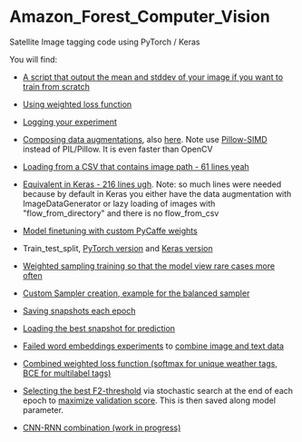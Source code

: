 # Amazon_Forest_Computer_Vision
Satellite Image tagging code using PyTorch / Keras

You will find:
  - [A script that output the mean and stddev of your image if you want to train from scratch](https://github.com/mratsim/Amazon_Forest_Computer_Vision/blob/master/compute-mean-std.py#L28)

  - [Using weighted loss function](https://github.com/mratsim/Amazon_Forest_Computer_Vision/blob/master/main_pytorch.py#L61)

  - [Logging your experiment](https://github.com/mratsim/Amazon_Forest_Computer_Vision/blob/master/main_pytorch.py#L89)

  - [Composing data augmentations](https://github.com/mratsim/Amazon_Forest_Computer_Vision/blob/master/main_pytorch.py#L103), also [here](https://github.com/mratsim/Amazon_Forest_Computer_Vision/blob/master/src/p_data_augmentation.py#L181).
Note use [Pillow-SIMD](https://python-pillow.org/pillow-perf/) instead of PIL/Pillow. It is even faster than OpenCV

  - [Loading from a CSV that contains image path - 61 lines yeah](https://github.com/mratsim/Amazon_Forest_Computer_Vision/blob/master/src/p2_dataload.py#L23)

  - [Equivalent in Keras - 216 lines ugh](https://github.com/mratsim/Amazon_Forest_Computer_Vision/blob/master/src/k_dataloader.py). Note: so much lines were needed because by default in Keras you either have the data augmentation with ImageDataGenerator or lazy loading of images with "flow_from_directory" and there is no flow_from_csv

  - [Model finetuning with custom PyCaffe weights](https://github.com/mratsim/Amazon_Forest_Computer_Vision/blob/master/src/p_neuro.py#L139)

  - Train_test_split, [PyTorch version](https://github.com/mratsim/Amazon_Forest_Computer_Vision/blob/master/src/p_model_selection.py#L4) and [Keras version](https://github.com/mratsim/Amazon_Forest_Computer_Vision/blob/master/src/k_model_selection.py#L4)

- [Weighted sampling training so that the model view rare cases more often](https://github.com/mratsim/Amazon_Forest_Computer_Vision/blob/master/main_pytorch.py#L131-L140)

 - [Custom Sampler creation, example for the balanced sampler](https://github.com/mratsim/Amazon_Forest_Computer_Vision/blob/master/src/p_sampler.py)

 - [Saving snapshots each epoch](https://github.com/mratsim/Amazon_Forest_Computer_Vision/blob/master/main_pytorch.py#L171)

 - [Loading the best snapshot for prediction](https://github.com/mratsim/Amazon_Forest_Computer_Vision/blob/master/pytorch_predict_only.py#L83)

 - [Failed word embeddings experiments](https://github.com/mratsim/Amazon_Forest_Computer_Vision/blob/master/Embedding-RNN-Autoencoder.ipynb) to [combine image and text data](https://github.com/mratsim/Amazon_Forest_Computer_Vision/blob/master/Dual_Feed_Image_Label.ipynb)

 - [Combined weighted loss function (softmax for unique weather tags, BCE for multilabel tags)](https://github.com/mratsim/Amazon_Forest_Computer_Vision/blob/master/src/p2_loss.py#L36)

 - [Selecting the best F2-threshold](https://github.com/mratsim/Amazon_Forest_Computer_Vision/blob/master/src/p2_metrics.py#L38) via stochastic search at the end of each epoch to [maximize validation score](https://github.com/mratsim/Amazon_Forest_Computer_Vision/blob/526128239a6abcbb32fbf5b34ed8cc7a3cd87c4e/src/p2_validation.py#L49). This is then saved along model parameter.

  - [CNN-RNN combination (work in progress)](https://github.com/mratsim/Amazon_Forest_Computer_Vision/blob/master/src/p3_neuroRNN.py#L10)

